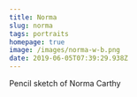 ```yaml
---
title: Norma
slug: norma
tags: portraits
homepage: true
image: /images/norma-w-b.png
date: 2019-06-05T07:39:29.938Z
---
```

Pencil sketch of Norma Carthy

